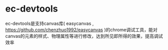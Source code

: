 # ec-devtools
ec-devtools是支持canvas库( easycanvas , https://github.com/chenzhuo1992/easycanvas )的chrome调试工具，能对canvas的元素的样式、物理属性等进行修改，达到所见即所得的效果，提高调试效率
